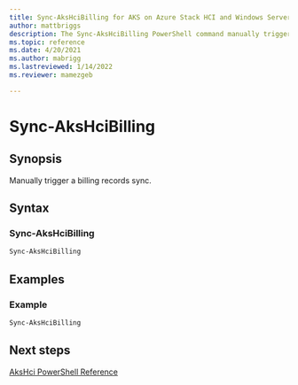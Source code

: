 ```yaml
---
title: Sync-AksHciBilling for AKS on Azure Stack HCI and Windows Server
author: mattbriggs
description: The Sync-AksHciBilling PowerShell command manually triggers a billing records sync 
ms.topic: reference
ms.date: 4/20/2021
ms.author: mabrigg 
ms.lastreviewed: 1/14/2022
ms.reviewer: mamezgeb

---
```


# Sync-AksHciBilling

## Synopsis
Manually trigger a billing records sync. 

## Syntax

### Sync-AksHciBilling
```powershell
Sync-AksHciBilling
```

## Examples

### Example
```powershell
Sync-AksHciBilling
```
## Next steps

[AksHci PowerShell Reference](index.md)